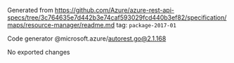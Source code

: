 Generated from https://github.com/Azure/azure-rest-api-specs/tree/3c764635e7d442b3e74caf593029fcd440b3ef82/specification/maps/resource-manager/readme.md tag: `package-2017-01`

Code generator @microsoft.azure/autorest.go@2.1.168

No exported changes